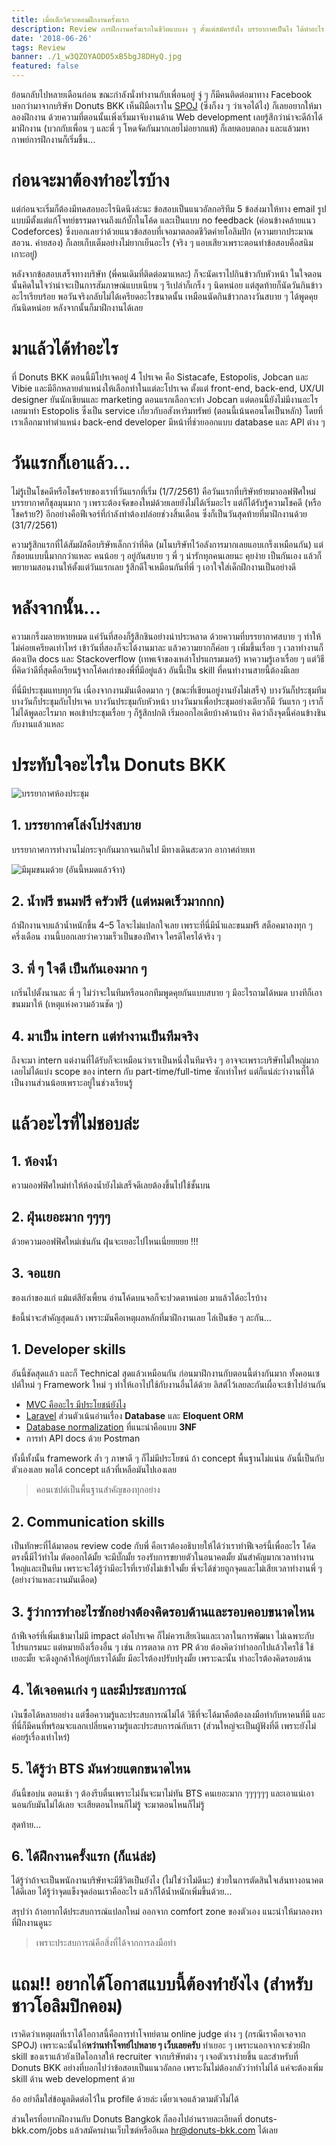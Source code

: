 ```yaml
---
title: เมื่อเด็กวิศวะคอมฝึกงานครั้งแรก
description: Review การฝึกงานครั้งแรกในชีวิตแบบงง ๆ ตั้งแต่สมัครยังไง บรรยากาศเป็นไง ได้ทำอะไร ได้เรียนรู้อะไร
date: '2018-06-26'
tags: Review
banner: ./1_w3QZOYAODO5xB5bgJ8DHyQ.jpg
featured: false
---
```


ย้อนกลับไปหลายเดือนก่อน ขณะกำลังนั่งทำงานกับเพื่อนอยู่ จู่ ๆ ก็มีคนติดต่อมาทาง Facebook บอกว่ามาจากบริษัท Donuts BKK เห็นฝีมือเราใน [SPOJ](https://www.spoj.com) (ซึ่งก็งง ๆ ว่าเจอได้ไง) ก็เลยอยากให้มาลองฝึกงาน ด้วยความที่ตอนนั้นเพิ่งเริ่มมาจับงานด้าน Web development เลยรู้สึกว่าน่าจะดีถ้าได้มาฝึกงาน (บวกกับเพื่อน ๆ และพี่ ๆ โหดจัดกันมากเลยไม่อยากแพ้) ก็เลยตอบตกลง และแล้วมหากาพย์การฝึกงานก็เริ่มขึ้น…

# ก่อนจะมาต้องทำอะไรบ้าง

แต่ก่อนจะเริ่มก็ต้องมีทดสอบอะไรนิดนึงล่ะนะ ข้อสอบเป็นแนวอัลกอริทึม 5 ข้อส่งมาให้ทาง email รูปแบบมีตั้งแต่แก้โจทย์ธรรมดาจนถึงแก้บั๊กในโค้ด และเป็นแบบ no feedback (ค่อนข้างคล้ายแนว Codeforces) ซึ่งบอกเลยว่าด้วยแนวข้อสอบที่เจอมาตลอดชีวิตค่ายโอลิมปิก (ความยากประมาณ สอวน. ค่ายสอง) ก็เลยเก็บเต็มอย่างไม่ยากเย็นอะไร (จริง ๆ แอบเสียวเพราะตอนทำข้อสอบคือสนิมเกาะอยู่)

หลังจากข้อสอบเสร็จทางบริษัท (พี่คนเดิมที่ติดต่อมาแหละ) ก็จะนัดเราไปกินข้าวกับหัวหน้า ในใจตอนนั้นคิดในใจว่าน่าจะเป็นการสัมภาษณ์แบบเนียน ๆ รึเปล่าก็เกร็ง ๆ นิดหน่อย แต่สุดท้ายก็นัดวันกินข้าวอะไรเรียบร้อย พอวันจริงกลับไม่ได้เครียดอะไรขนาดนั้น เหมือนนัดกินข้าวกลางวันสบาย ๆ ได้พูดคุยกันนิดหน่อย หลังจากนั้นก็มาฝึกงานได้เลย

# มาแล้วได้ทำอะไร

ที่ Donuts BKK ตอนนี้มีโปรเจคอยู่ 4 โปรเจค คือ Sistacafe, Estopolis, Jobcan และ Vibie และมีอีกหลายตำแหน่งให้เลือกทำในแต่ละโปรเจค ตั้งแต่ front-end, back-end, UX/UI designer ยันนักเขียนและ marketing ตอนแรกเลือกจะทำ Jobcan แต่ตอนนี้ยังไม่มีงานอะไร เลยมาทำ Estopolis ซึ่งเป็น service เกี่ยวกับอสังหาริมทรัพย์ (ตอนนี้เน้นคอนโดเป็นหลัก) โดยที่เราเลือกมาทำตำแหน่ง back-end developer มีหน้าที่ช่วยออกแบบ database และ API ต่าง ๆ

# วันแรกก็เอาแล้ว…

ไม่รู้เป็นโชคดีหรือโชคร้ายของเราที่วันแรกที่เริ่ม (1/7/2561) คือวันแรกที่บริษัทย้ายมาออฟฟิศใหม่ บรรยากาศก็ชุลมุนมาก ๆ เพราะต้องจัดของใหม่ด้วยเลยยังไม่ได้เริ่มอะไร แต่ก็ได้รับรู้ความโชคดี (หรือโชคร้าย?) อีกอย่างคือฟีเจอร์ที่กำลังทำต้องปล่อยช่วงสิ้นเดือน ซึ่งก็เป็นวันสุดท้ายที่มาฝึกงานด้วย (31/7/2561)

ความรู้สึกแรกที่ได้สัมผัสคือบริษัทเล็กกว่าที่คิด (มโนบริษัทไว้อลังการมากเลยแอบเกร็งเหมือนกัน) แต่ก็ชอบแบบนี้มากกว่าแหละ คนน้อย ๆ อยู่กันสบาย ๆ พี่ ๆ น่ารักทุกคนเลยนะ คุยง่าย เป็นกันเอง แล้วก็พยายามสอนงานให้ตั้งแต่วันแรกเลย รู้สึกดีใจเหมือนกันที่พี่ ๆ เอาใจใส่เด็กฝึกงานเป็นอย่างดี

# หลังจากนั้น…

ความเกร็งมลายหายหมด แค่วันที่สองก็รู้สึกชินอย่างน่าประหลาด ด้วยความที่บรรยากาศสบาย ๆ ทำให้ไม่ค่อยเครียดเท่าไหร่
เข้าวันที่สองก็จะได้งานมาละ แล้วความยากก็ค่อย ๆ เพิ่มขึ้นเรื่อย ๆ เวลาทำงานก็ต้องเปิด docs และ Stackoverflow (เทพเจ้าของเหล่าโปรแกรมเมอร์) หาความรู้เอาเรื่อย ๆ แต่วิธีที่คิดว่าดีที่สุดคือเรียนรู้จากโค้ดเก่าของพี่ที่มีอยู่แล้ว อันนี้เป็น skill ที่คนทำงานสายนี้ต้องมีเลย

ที่นี่มีประชุมแทบทุกวัน เนื่องจากงานมันเดือดมาก ๆ (ขณะที่เขียนอยู่งานยังไม่เสร็จ) บางวันก็ประชุมทีม บางวันก็ประชุมกับโปรเจค บางวันประชุมกับหัวหน้า บางวันมาเพื่อประชุมอย่างเดียวก็มี วันแรก ๆ เราก็ไม่ได้พูดอะไรมาก พอเข้าประชุมเรื่อย ๆ ก็รู้สึกปกติ เริ่มออกไอเดียบ้างค้านบ้าง คิดว่าถึงจุดนี้ค่อนข้างชินกับงานแล้วแหละ

# ประทับใจอะไรใน Donuts BKK

![บรรยากาศห้องประชุม](1_10HnbFKJ_vEC11RioKCFbw.jpg)

## 1. บรรยากาศโล่งโปร่งสบาย
บรรยากาศการทำงานไม่กระจุกกันมากจนเกินไป มีทางเดินสะดวก อากาศถ่ายเท

![มีมุมขนมด้วย (อันนี้หมดแล้วจ้าา)](1_NSAztah7y25Bp3AmRdcPfg.jpg)

## 2. น้ำฟรี ขนมฟรี ครัวฟรี (แต่หมดเร็วมากกก)
ถ้าฝึกงานจบแล้วน้ำหนักขึ้น 4–5 โลจะไม่แปลกใจเลย เพราะที่นี่มีน้ำและขนมฟรี สต็อคมาลงทุก ๆ ครึ่งเดือน งานนี้บอกเลยว่าความเร็วเป็นของปีศาจ ใครดีใครได้จริง ๆ

## 3. พี่ ๆ ใจดี เป็นกันเองมาก ๆ
เกริ่นไปตั้งนานละ พี่ ๆ ไม่ว่าจะในทีมหรือนอกทีมพูดคุยกันแบบสบาย ๆ มีอะไรถามได้หมด บางทีก็เอาขนมมาให้ (เหตุแห่งความอ้วนชัด ๆ)

## 4. มาเป็น intern แต่ทำงานเป็นทีมจริง
ถึงจะมา intern แต่งานที่ได้รับก็จะเหมือนว่าเราเป็นหนึ่งในทีมจริง ๆ อาจจะเพราะบริษัทไม่ใหญ่มากเลยไม่ได้แบ่ง scope ของ intern กับ part-time/full-time ซักเท่าไหร่ แต่ก็แน่ล่ะว่างานที่ได้เป็นงานส่วนน้อยเพราะอยู่ในช่วงเรียนรู้

# แล้วอะไรที่ไม่ชอบล่ะ

## 1. ห้องน้ำ
ความออฟฟิศใหม่ทำให้ห้องน้ำยังไม่เสร็จดีเลยต้องขึ้นไปใช้ชั้นบน

## 2. ฝุ่นเยอะมาก ๆๆๆๆ
ด้วยความออฟฟิศใหม่เช่นกัน ฝุ่นจะเยอะไปไหนเนี่ยยยยย !!!

## 3. จอแยก
ของเก่าของแก่ แม้แต่สียังเพี้ยน อ่านโค้ดบนจอก็จะปวดตาหน่อย
มาแล้วได้อะไรบ้าง

ข้อนี้น่าจะสำคัญสุดแล้ว เพราะมันคือเหตุผลหลักที่มาฝึกงานเลย ไล่เป็นข้อ ๆ ละกัน…

## 1. Developer skills
อันนี้ชัดสุดแล้ว และก็ Technical สุดแล้วเหมือนกัน ก่อนมาฝึกงานกับตอนนี้ต่างกันมาก ทั้งคอนเซปต์ใหม่ ๆ Framework ใหม่ ๆ ทำให้เอาไปใช้กับงานอื่นได้ด้วย ลิสต์ไว้เลยละกันเผื่อจะเข้าไปอ่านกัน

- [MVC คืออะไร มีประโยชน์ยังไง](http://www.tutorialsteacher.com/mvc/mvc-architecture)
- [Laravel](https://laravel.com) ส่วนตัวเน้นอ่านเรื่อง **Database** และ **Eloquent ORM**
- [Database normalization](https://www.studytonight.com/dbms/database-normalization.php) ที่แนะนำคือแบบ **3NF**
- การทำ API docs ด้วย Postman

ทั้งนี้ทั้งนั้น framework ล้ำ ๆ ภาษาดี ๆ ก็ไม่มีประโยชน์ ถ้า concept พื้นฐานไม่แน่น อันนี้เป็นกับตัวเองเลย พอได้ concept แล้วที่เหลือมันไปเองเลย

> คอนเซปต์เป็นพื้นฐานสำคัญของทุกอย่าง

## 2. Communication skills
เป็นทักษะที่ได้มาตอน review code กับพี่ คือเราต้องอธิบายให้ได้ว่าเราทำฟีเจอร์นี้เพื่ออะไร โค้ดตรงนี้มีไว้ทำไม ตัดออกได้มั้ย จะมีบั๊กมั้ย รองรับการขยายตัวในอนาคตมั้ย มันสำคัญมากเวลาทำงานใหญ่และเป็นทีม เพราะจะได้รู้ว่ามีอะไรที่เรายังไม่เข้าใจมั้ย พี่จะได้ช่วยถูกจุดและไม่เสียเวลาทำงานพี่ ๆ (อย่างว่าแหละงานมันเดือด)

## 3. รู้ว่าการทำอะไรซักอย่างต้องคิดรอบด้านและรอบคอบขนาดไหน
ถ้าฟีเจอร์ที่เพิ่มเข้ามาไม่มี impact ต่อโปรเจค ก็ไม่ควรเสียเงินและเวลาในการพัฒนา ไม่เฉพาะกับโปรแกรมนะ แต่หมายถึงเรื่องอื่น ๆ เช่น การตลาด การ PR ด้วย ต้องคิดว่าทำออกไปแล้วใครใช้ ใช้เยอะมั้ย จะดึงลูกค้าให้อยู่กับเราได้มั้ย มีอะไรต้องปรับปรุงมั้ย เพราะฉะนั้น ทำอะไรต้องคิดรอบด้าน

## 4. ได้เจอคนเก่ง ๆ และมีประสบการณ์
เงินซื้อได้หลายอย่าง แต่ซื้อความรู้และประสบการณ์ไม่ได้ วิธีที่จะได้มาคือต้องลงมือทำกับหาคนที่มี และที่นี่ก็มีคนที่พร้อมจะแลกเปลี่ยนความรู้และประสบการณ์กับเรา (ส่วนใหญ่จะเป็นผู้ฟังที่ดี เพราะยังไม่ค่อยรู้เรื่องเท่าไหร่)

## 5. ได้รู้ว่า BTS มันห่วยแตกขนาดไหน
อันนี้ขอบ่น ตอนเช้า ๆ ต้องรีบตื่นเพราะไม่งั้นจะมาไม่ทัน BTS คนเยอะมาก ๆๆๆๆๆๆ และเอาแน่เอานอนกับมันไม่ได้เลย จะเสียตอนไหนก็ไม่รู้ จะมาตอนไหนก็ไม่รู้

สุดท้าย…

## 6. ได้ฝึกงานครั้งแรก (ก็แน่ล่ะ)
ได้รู้ว่าถ้าจะเป็นพนักงานบริษัทจะมีชีวิตเป็นยังไง (ไม่ใช่ว่าไม่ดีนะ) ช่วยในการตัดสินใจเส้นทางอนาคตได้ดีเลย ได้รู้ว่าจุดแข็งจุดอ่อนเราคืออะไร แล้วก็ได้น้ำหนักเพิ่มขึ้นด้วย…

สรุปว่า ถ้าอยากได้ประสบการณ์แปลกใหม่ ออกจาก comfort zone ของตัวเอง แนะนำให้มาลองหาที่ฝึกงานดูนะ

> เพราะประสบการณ์คือสิ่งที่ได้จากการลงมือทำ

# แถม!! อยากได้โอกาสแบบนี้ต้องทำยังไง (สำหรับชาวโอลิมปิกคอม)

เราคิดว่าเหตุผลที่เราได้โอกาสนี้คือการทำโจทย์ตาม online judge ต่าง ๆ (กรณีเราคือเจอจาก SPOJ) เพราะฉะนั้นให้**หว่านทำโจทย์ไปหลาย ๆ เว็บเลยครับ** ทำเยอะ ๆ เพราะนอกจากจะช่วยฝึก skill ของเราแล้วยังเปิดโอกาสให้ recruiter จากบริษัทต่าง ๆ เจอตัวเราง่ายขึ้น และสำหรับที่ Donuts BKK อย่างที่บอกไปว่าข้อสอบเป็นแนวอัลกอ เพราะงั้นไม่ต้องกลัวว่าทำไม่ได้ แค่จะต้องเพิ่ม skill ด้าน web development ด้วย

อ้อ อย่าลืมใส่ข้อมูลติดต่อไว้ใน profile ด้วยล่ะ เดี๋ยวเจอแล้วตามตัวไม่ได้

ส่วนใครที่อยากฝึกงานกับ Donuts Bangkok ก็ลองไปอ่านรายละเอียดที่ donuts-bkk.com/jobs แล้วสมัครผ่านเว็บไซต์หรืออีเมล hr@donuts-bkk.com ได้เลย
